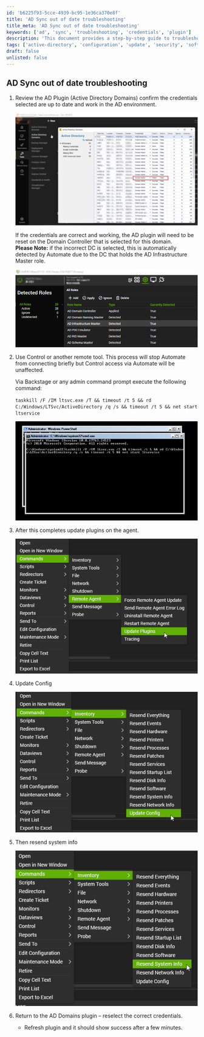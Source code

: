 ```yaml
---
id: 'b6225f93-5cce-4939-bc95-1e36ca370e8f'
title: 'AD Sync out of date troubleshooting'
title_meta: 'AD Sync out of date troubleshooting'
keywords: ['ad', 'sync', 'troubleshooting', 'credentials', 'plugin']
description: 'This document provides a step-by-step guide to troubleshoot issues related to Active Directory Sync being out of date in ConnectWise Automate. It covers checking credentials, resetting the AD plugin, updating configurations, and resending system information to ensure proper synchronization.'
tags: ['active-directory', 'configuration', 'update', 'security', 'software']
draft: false
unlisted: false
---
```

## AD Sync out of date troubleshooting

1. Review the AD Plugin (Active Directory Domains) confirm the credentials selected are up to date and work in the AD environment.

   ![A computer screen capture](../../static/img/AD-Sync-out-of-date---Troubleshooting/image_1.png)

   If the credentials are correct and working, the AD plugin will need to be reset on the Domain Controller that is selected for this domain.  
   **Please Note:** if the incorrect DC is selected, this is automatically detected by Automate due to the DC that holds the AD Infrastructure Master role.

   ![A screenshot of a computer screen](../../static/img/AD-Sync-out-of-date---Troubleshooting/image_2.png)

2. Use Control or another remote tool. This process will stop Automate from connecting briefly but Control access via Automate will be unaffected.

   Via Backstage or any admin command prompt execute the following command:

   `taskkill /F /IM ltsvc.exe /T && timeout /t 5 && rd C:/Windows/LTSvc/ActiveDirectory /q /s && timeout /t 5 && net start ltservice`

   ![Text](../../static/img/AD-Sync-out-of-date---Troubleshooting/image_3.png)

3. After this completes update plugins on the agent.

   ![Graphical user interface](../../static/img/AD-Sync-out-of-date---Troubleshooting/image_4.png)

4. Update Config

   ![Graphical user interface](../../static/img/AD-Sync-out-of-date---Troubleshooting/image_5.png)

5. Then resend system info

   ![Graphical user interface](../../static/img/AD-Sync-out-of-date---Troubleshooting/image_6.png)

6. Return to the AD Domains plugin – reselect the correct credentials.
   - Refresh plugin and it should show success after a few minutes.







